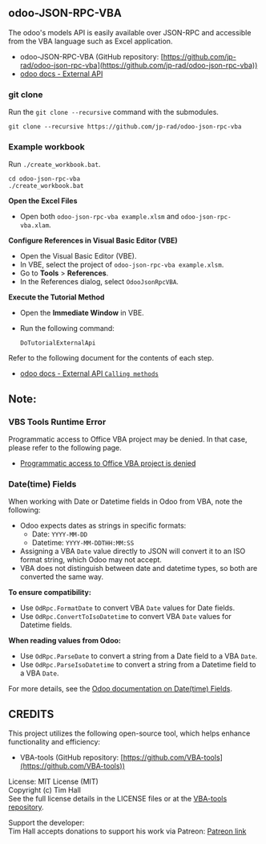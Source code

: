 ## odoo-JSON-RPC-VBA
The odoo's models API is easily available over JSON-RPC and accessible from the VBA language such as Excel application.

- odoo-JSON-RPC-VBA (GitHub repository: [https://github.com/jp-rad/odoo-json-rpc-vba](https://github.com/jp-rad/odoo-json-rpc-vba))
- [odoo docs - External API](https://www.odoo.com/documentation/master/developer/reference/external_api.html)

### git clone

Run the `git clone --recursive` command with the submodules.

```
git clone --recursive https://github.com/jp-rad/odoo-json-rpc-vba
```

### Example workbook

Run `./create_workbook.bat`.

```
cd odoo-json-rpc-vba
./create_workbook.bat
```

**Open the Excel Files**  
- Open both `odoo-json-rpc-vba example.xlsm` and `odoo-json-rpc-vba.xlam`.

**Configure References in Visual Basic Editor (VBE)**  
- Open the Visual Basic Editor (VBE).  
- In VBE, select the project of `odoo-json-rpc-vba example.xlsm`.  
- Go to **Tools** > **References**.  
- In the References dialog, select `OdooJsonRpcVBA`.

**Execute the Tutorial Method**  
- Open the **Immediate Window** in VBE.  
- Run the following command:  

   ```vba
   DoTutorialExternalApi
   ```

Refer to the following document for the contents of each step.

- [odoo docs - External API `Calling methods`](https://www.odoo.com/documentation/master/developer/reference/external_api.html#calling-methods)

## Note:

### VBS Tools Runtime Error

Programmatic access to Office VBA project may be  denied.  In that case, please refer to the following page.

- [Programmatic access to Office VBA project is denied](https://support.microsoft.com/en-us/topic/programmatic-access-to-office-vba-project-is-denied-960d5265-6592-9400-31bc-b2ddfb94b445)

### Date(time) Fields

When working with Date or Datetime fields in Odoo from VBA, note the following:

- Odoo expects dates as strings in specific formats:
  - Date: `YYYY-MM-DD`
  - Datetime: `YYYY-MM-DDTHH:MM:SS`
- Assigning a VBA `Date` value directly to JSON will convert it to an ISO format string, which Odoo may not accept.
- VBA does not distinguish between date and datetime types, so both are converted the same way.

**To ensure compatibility:**

- Use `OdRpc.FormatDate` to convert VBA `Date` values for Date fields.
- Use `OdRpc.ConvertToIsoDatetime` to convert VBA `Date` values for Datetime fields.

**When reading values from Odoo:**

- Use `OdRpc.ParseDate` to convert a string from a Date field to a VBA `Date`.
- Use `OdRpc.ParseIsoDatetime` to convert a string from a Datetime field to a VBA `Date`.

For more details, see the [Odoo documentation on Date(time) Fields](https://www.odoo.com/documentation/15.0/developer/reference/backend/orm.html#date-time-fields).

## CREDITS

This project utilizes the following open-source tool, which helps enhance functionality and efficiency:

- VBA-tools (GitHub repository: [https://github.com/VBA-tools](https://github.com/VBA-tools))

License: MIT License (MIT)  
Copyright (c) Tim Hall  
See the full license details in the LICENSE files or at the [VBA-tools repository](https://github.com/VBA-tools).

Support the developer:  
Tim Hall accepts donations to support his work via Patreon: [Patreon link](https://www.patreon.com/timhall)
